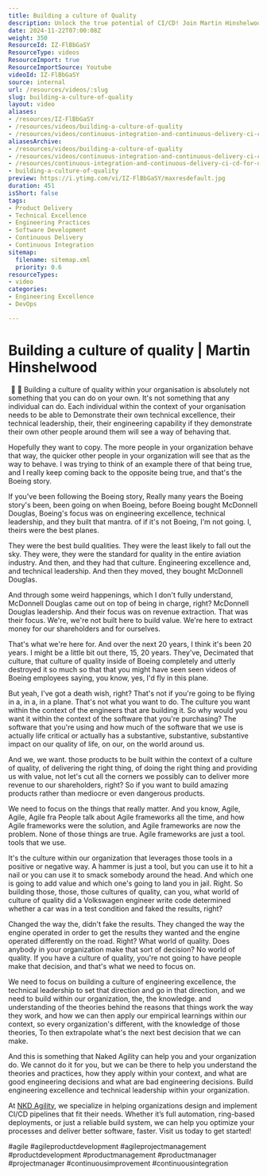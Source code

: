 ```yaml
---
title: Building a culture of Quality
description: Unlock the true potential of CI/CD! Join Martin Hinshelwood as he reveals best practices for Continuous Integration and Delivery to enhance quality and speed.
date: 2024-11-22T07:00:08Z
weight: 350
ResourceId: IZ-FlBbGaSY
ResourceType: videos
ResourceImport: true
ResourceImportSource: Youtube
videoId: IZ-FlBbGaSY
source: internal
url: /resources/videos/:slug
slug: building-a-culture-of-quality
layout: video
aliases:
- /resources/IZ-FlBbGaSY
- /resources/videos/building-a-culture-of-quality
- /resources/videos/continuous-integration-and-continuous-delivery-ci-cd-for-quality
aliasesArchive:
- /resources/videos/building-a-culture-of-quality
- /resources/videos/continuous-integration-and-continuous-delivery-ci-cd-for-quality
- /resources/continuous-integration-and-continuous-delivery-ci-cd-for-quality
- building-a-culture-of-quality
preview: https://i.ytimg.com/vi/IZ-FlBbGaSY/maxresdefault.jpg
duration: 451
isShort: false
tags:
- Product Delivery
- Technical Excellence
- Engineering Practices
- Software Development
- Continuous Delivery
- Continuous Integration
sitemap:
  filename: sitemap.xml
  priority: 0.6
resourceTypes:
- video
categories:
- Engineering Excellence
- DevOps

---
```

# Building a culture of quality | Martin Hinshelwood  

  📍  📍 Building a culture of quality within your organisation is absolutely not something that you can do on your own. It's not something that any individual can do.  Each individual within the context of your organisation needs to be able to  Demonstrate their own  technical excellence, their technical leadership, their, their engineering capability if they demonstrate their own  other people around them will see a way of behaving  that.

Hopefully they want to copy. The more people in your organization behave that way, the quicker other people in your organization will see that as the way to behave. I was trying to think of an example there of  that being true, and I really keep coming back to the opposite being true,  and that's the Boeing story.

If you've been following the Boeing story, Really  many years the Boeing story's been, been going on when Boeing,  before Boeing bought McDonnell Douglas, Boeing's focus was on engineering excellence, technical leadership, and they built that mantra. of if it's not Boeing, I'm not going. I, theirs were the best planes.

They were the best build qualities. They were the least likely to fall out the sky. They were, they were the standard for quality in the entire aviation industry.  And then, and they had that culture. Engineering excellence and, and technical leadership.  And then they moved, they bought McDonnell Douglas.

And through some weird happenings, which I don't fully understand, McDonnell  Douglas came out on top of being in charge, right? McDonnell Douglas leadership. And their focus was on revenue extraction.  That was their focus. We're, we're not built here to build value. We're here to extract money for our shareholders and for ourselves.

That's what we're here for. And over the next 20 years, I think it's been 20 years. I might be a little bit out there, 15, 20 years. They've,  Decimated that culture, that culture of quality inside of Boeing completely and utterly destroyed it so much so that that you might have seen seen videos of Boeing employees saying, you know, yes, I'd fly in this plane.

But yeah, I've got a death wish, right? That's not if you're going to be flying in a, in a, in a plane. That's not what you want to do. The culture you want within the context of the engineers that are building it. So why would you want it within the context of the software that you're purchasing? The software that you're using and how much of the software that we use is actually life critical or actually has a substantive, substantive, substantive  impact on our quality of life, on our, on the world around us.

And we, we want. those products to be built within the context of a culture of quality, of delivering the right thing, of doing the right thing and providing us with value, not  let's cut all the corners we possibly can to deliver more revenue to our shareholders, right? So if you want to build amazing products rather than mediocre or even dangerous products.

We need to focus on the things that really matter. And you know, Agile, Agile, Agile fra People talk about Agile frameworks all the time, and how Agile frameworks were the solution, and Agile frameworks are now the problem. None of those things are true.  Agile frameworks are just a tool. tools that we use.

It's the culture within our organization that leverages those tools in a positive or negative way. A hammer is just a tool, but you can use it to hit a nail or you can use it to smack somebody around the head. And which one is going to add value and which one's going to land you in jail. Right. So building those, those, those cultures of quality, can you,  what world of culture of quality did a Volkswagen engineer write code  determined whether a car was in a test condition and faked the results, right?

Changed the way the, didn't fake the results. They changed the way the engine operated in order to get the results they wanted and the engine operated differently on the road. Right? What world of quality.  Does anybody in your organization make that sort of decision? No world of quality. If you have a culture of quality, you're not going to have people make that decision, and that's what we need to focus on.

We need to focus on building a culture of engineering excellence, the technical leadership to set that direction and go in that direction, and we need to build within our organization, the, the knowledge. and understanding of the theories behind the reasons that things work the way they work,  and how we can then apply our empirical learnings within our context, so every organization's different,  with the knowledge of those theories, To then extrapolate what's the next best decision that we can make.

And this is something that Naked Agility can help  you and your organization do. We cannot do it for you, but we can be there to help you understand the theories and practices, how they apply within your context, and what are good engineering decisions and what are bad engineering decisions.  Build engineering excellence and technical leadership within your organization.

At [NKD Agility](https://www.nkdagility.com), we specialize in helping organizations design and implement CI/CD pipelines that fit their needs. Whether it’s full automation, ring-based deployments, or just a reliable build system, we can help you optimize your processes and deliver better software, faster. Visit us today to get started!  

#agile #agileproductdevelopment #agileprojectmanagement #productdevelopment #productmanagement #productmanager #projectmanager #continuousimprovement #continuousintegration
